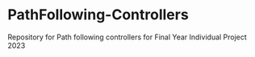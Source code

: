 # PathFollowing-Controllers
Repository for Path following controllers for Final Year Individual Project 2023
